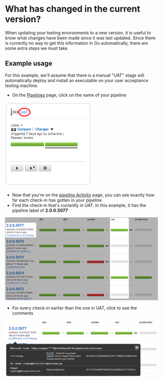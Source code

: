 # What has changed in the current version?

When updating your testing environments to a new version, it is useful to know what changes have been made since it was last updated. Since there is currently no way to get this information in Go automatically, there are some extra steps we must take.

## Example usage

For this example, we'll assume that there is a manual "UAT" stage will automatically deploy and install an executable on your user acceptance testing machine.

-   On the [Pipelines](../navigation/Pipelines_Dashboard_page.md) page, click on the name of your pipeline

![](../resources/images/1_click_pipeline_name.png)

-   Now that you're on the [pipeline Activity](../navigation/pipeline_activity_page.md) page, you can see exactly how far each check-in has gotten in your pipeline
-   Find the check-in that's currently in UAT. In this example, it has the pipeline label of **2.0.0.5077**

![](../resources/images/2_find_in_uat.png)

-   For every check-in earlier than the one in UAT, click to see the comments

![](../resources/images/3_click_modifications.png)
